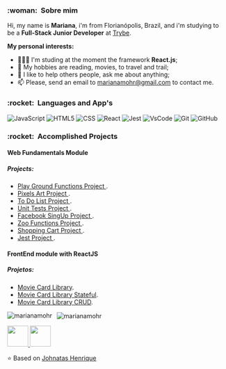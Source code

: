 
<h3> :woman: &nbsp;Sobre mim </h3>

Hi, my name is **Mariana**, i'm from Florianópolis, Brazil, and i'm studying  to be a **Full-Stack Junior Developer** at <a href="https://www.betrybe.com/">Trybe</a>.


**My personal interests:**


- 👨🏽‍💻 I'm studing at the moment the framework **React.js**;
- 🤔 My hobbies are reading, movies, to travel and trail;
- 💬 I like to help others people, ask me about anything;
- 📫 Please, send an email to marianamohr@gmail.com to contact me.


<h3> :rocket: &nbsp;Languages and App's </h3>



  
  ![JavaScript](https://img.shields.io/badge/-JavaScript-333333?style=flat&logo=javascript)
  ![HTML5](https://img.shields.io/badge/-HTML5-333333?style=flat&logo=HTML5)
  ![CSS](https://img.shields.io/badge/-CSS-333333?style=flat&logo=CSS3&logoColor=1572B6)
  ![React](https://img.shields.io/badge/-React-333333?style=flat&logo=react)
  ![Jest](https://img.shields.io/badge/-Jest-333333?style=flat&logo=jest)
  ![VsCode](https://img.shields.io/badge/-VsCode-333333?style=flat&logo=VsCode)
  ![Git](https://img.shields.io/badge/-Git-333333?style=flat&logo=git)
  ![GitHub](https://img.shields.io/badge/-GitHub-333333?style=flat&logo=github)



<h3> :rocket: &nbsp;Accomplished Projects </h3>

<h4> Web Fundamentals Module</h4>
<h5>Projects:</h5>


 * <a href="https://github.com/tryber/sd-010-b-project-playground-functions/pull/37">Play Ground Functions Project </a>.
 *  <a href="https://github.com/tryber/sd-010-b-project-pixels-art/pull/18">Pixels Art Project </a>.
 * <a href="https://github.com/tryber/sd-010-b-project-todo-list/pull/16">To Do List Project </a>.
* <a href="https://github.com/tryber/sd-010-b-project-js-unit-tests/pull/12"> Unit Tests Project </a>.
* <a href="https://github.com/tryber/sd-010-b-project-facebook-signup/pull/47">Facebook SingUp Project </a>.
* <a href="https://github.com/tryber/sd-010-b-project-zoo-functions/pull/54">Zoo Functions Project </a>.
*  <a href="https://github.com/tryber/sd-010-b-project-shopping-cart/pull/71">Shopping Cart Project </a>.
* <a href="https://github.com/tryber/sd-010-b-project-jest/pull/32">Jest Project </a>.
 
<h4>FrontEnd module with ReactJS</h4>
<h5>Projetos:</h5>

* <a href="https://github.com/tryber/sd-010-b-project-movie-cards-library/pull/41">Movie Card Library</a>.
* <a href="https://github.com/tryber/sd-010-b-project-movie-cards-library-stateful/pull/23">Movie Card Library Stateful</a>.
* <a href="https://github.com/tryber/sd-010-b-project-movie-card-library-crud/pull/14">Movie Card Library CRUD</a>.

<p>
    <img align="left" src="https://github-readme-stats.vercel.app/api/top-langs/?username=marianamohr&layout=compact&theme=graywhite&title_color=268bd2" alt="marianamohr" />
</p>
<p>&nbsp;
    <img align="center" src="https://github-readme-stats.vercel.app/api?username=marianamohr&count_private=true&show_icons=true&theme=graywhite&icon_color=268bd2&title_color=268bd2" alt="marianamohr" />
</p>

<a href="https://www.linkedin.com/in/mariana-mohr/" target="_blank">
  <img src="https://i.ibb.co/Kx2GSrT/linkedin.png" width="48px" height="48px">
</a>
<a href="https://www.instagram.com/marianamohr/?hl=pt-br" target="_blank">
  <img src="https://cdn.icon-icons.com/icons2/1211/PNG/512/1491579602-yumminkysocialmedia36_83067.png" width="48px" height="48px">
</a>

⭐️ Based on [Johnatas Henrique](https://github.com/johnatas-henrique)


